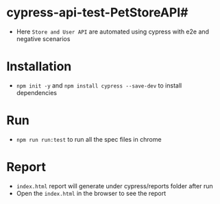 # cypress-api-test-PetStoreAPI#
* Here `Store and User API` are automated using cypress with e2e and negative scenarios 
# Installation
* `npm init -y` and `npm install cypress --save-dev` to install dependencies
# Run
* `npm run run:test` to run all the spec files in chrome
# Report
* `index.html` report will generate under cypress/reports folder after run
*  Open the `index.html` in the browser to see the report